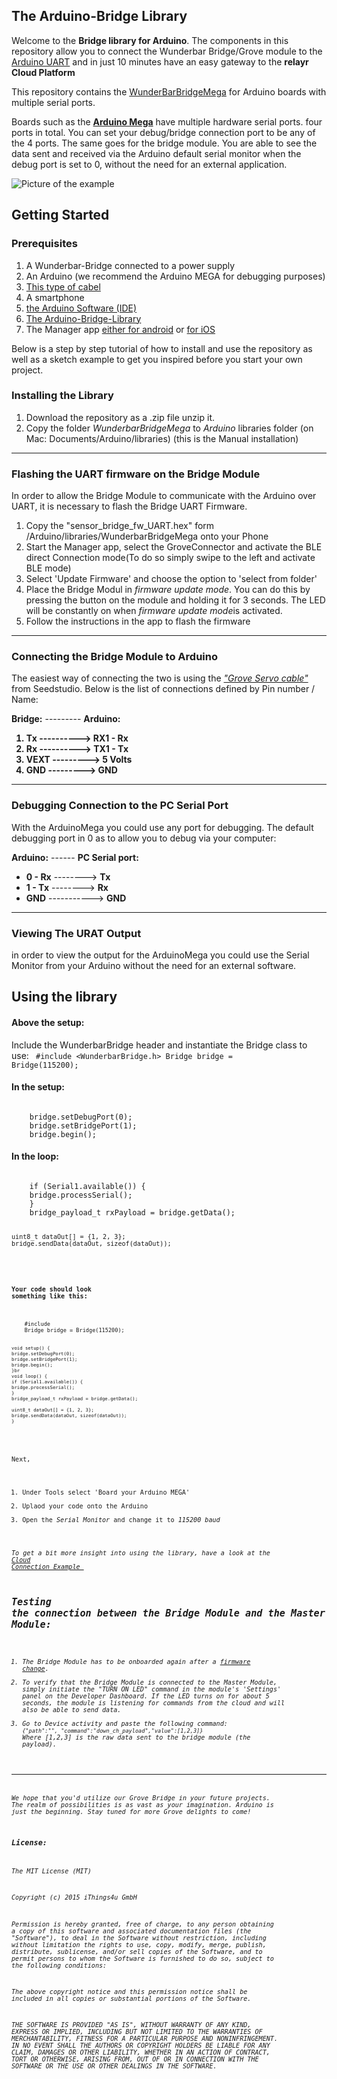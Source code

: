 The Arduino-Bridge Library
------------
Welcome to the **Bridge library for Arduino**.
The components in this repository allow you to connect the Wunderbar Bridge/Grove module to the [Arduino UART](http://arduino.cc/) and in just 10 minutes have an easy gateway to the **relayr Cloud Platform**

This repository contains the [WunderBarBridgeMega](https://github.com/relayr/Arduino-Bridge-Library/tree/master/libraries/WunderbarBridgeMega) for Arduino boards with multiple serial ports.

Boards such as the **[Arduino Mega](http://arduino.cc/en/Main/arduinoBoardMega)** have multiple hardware serial ports. four ports in total. You can set your debug/bridge connection port to be any of the 4 ports. The same goes for the bridge module. You are able to see the data sent and received via the Arduino default serial monitor 
when the debug port is set to 0, without the need for an external application. 

![Picture of the example](README/arduinoBridge.gif)

## Getting Started

### Prerequisites

<ol>
        <li>A Wunderbar-Bridge connected to a power supply</li>
        <li>An Arduino (we recommend the Arduino MEGA for debugging purposes)</li>
        <li><a href="http://www.seeedstudio.com/depot/grove-branch-cable-for-servo5pcs-pack-p-753.html?cPath=178_179">This type of cabel</a></li>
        <li>A smartphone</li>
        <li><a href="https://www.arduino.cc/en/Main/Software">the Arduino Software (IDE)</a></li>
        <li>
            <a href="https://github.com/relayr/Arduino-Bridge-Library">The Arduino-Bridge-Library</a></li>
        <li>The Manager app <a href="https://play.google.com/store/apps/details?id=io.relayr.wunderbar">either for android</a> or <a href="https://itunes.apple.com/de/app/wunderbar-onboarding/id909224330?mt=8">for iOS</a></li>
    </ol>
</p>
<p>

Below is a step by step tutorial of how to install and use the repository as well as a sketch example to get you inspired before you start your own project.

<p>
    <h3>Installing the Library</h3>
    <ol>
        <li>Download the repository as a .zip file unzip it.</li>
        <li>Copy the folder <i>WunderbarBridgeMega</i> to <i>Arduino</i> libraries folder (on Mac: Documents/Arduino/libraries) (this is the Manual installation)</li>
    </ol>
</p>

----------

<p>
    <h3>Flashing the UART firmware on the Bridge Module</h3>
    <span>In order to allow the Bridge Module to communicate with the Arduino over UART, it is necessary to flash the Bridge UART Firmware.</span>
    <ol>
        <li>Copy the "sensor_bridge_fw_UART.hex" form /Arduino/libraries/WunderbarBridgeMega onto your Phone</li>
        <li>Start the Manager app, select the GroveConnector and activate the BLE direct Connection mode(To do so simply swipe to the left and activate BLE mode)</li>
        <li>Select 'Update Firmware' and choose the option to 'select from folder'</li>
        <li>Place the Bridge Modul in <i>firmware update mode</i>. You can do this by pressing the button on the module and holding it for 3 seconds. The LED will be constantly on when <i>firmware update mode</i>is activated.</li>
        <li>Follow the instructions in the app to flash the firmware</li>
    </ol>
</p>



----------

### Connecting  the Bridge Module to Arduino

The easiest way of connecting the two is using the [*"Grove Servo cable"*](http://www.seeedstudio.com/depot/grove-branch-cable-for-servo5pcs-pack-p-753.html?cPath=178_179) from Seedstudio. Below is the list of connections defined by Pin number / Name:


**Bridge:** --------- **Arduino:** 

<strong><ol>
        <li>Tx ----------> RX1 - Rx</li>
        <li>Rx ----------> TX1 - Tx</li>
        <li>VEXT ---------> 5 Volts</li>
        <li>GND ---------> GND</li>
</ol></strong>

----------

### Debugging Connection to the PC Serial Port 

With the ArduinoMega you could use any port for debugging. The default debugging port in 0 as to allow you to debug via your computer:


**Arduino:** ------ **PC Serial port:**

*  **0 - Rx** --------> **Tx**
* **1 - Tx** --------> **Rx**
* **GND** -----------> **GND**

----------

### Viewing The URAT Output

in order to view the output for the ArduinoMega you could use the Serial Monitor from your Arduino without the need for an external software.


## Using the library
#### Above the setup:
Include the WunderbarBridge header and instantiate the Bridge class to use: 
<code>
	#include <WunderbarBridge.h> 
	Bridge bridge = Bridge(115200);
</code>

#### In the setup:
<code>
	bridge.setDebugPort(0); 
	bridge.setBridgePort(1); 
	bridge.begin();
</code>

#### In the loop:
<code>
	if (Serial1.available()) {
	bridge.processSerial();
	}
	bridge_payload_t rxPayload = bridge.getData();
	
	uint8_t dataOut[] = {1, 2, 3};
	bridge.sendData(dataOut, sizeof(dataOut));
<code>

#### Your code should look something like this:
<code>
	#include <WunderbarBridge.h>
	Bridge bridge = Bridge(115200);
	
	void setup() {
	bridge.setDebugPort(0);
	bridge.setBridgePort(1);
	bridge.begin();
	}br 
	void loop() { 
	if (Serial1.available()) {
	bridge.processSerial();
	}
	bridge_payload_t rxPayload = bridge.getData();
	
	uint8_t dataOut[] = {1, 2, 3};
	bridge.sendData(dataOut, sizeof(dataOut));
	}
</code>

Next,	
	    	
   1. Under Tools select 'Board your Arduino MEGA'
   2. Uplaod your code onto the Arduino
   3. Open the <i>Serial Monitor</i> and change it to <i>115200 baud

To get a bit more insight into using the library, have a look at the [Cloud Connection Example ](https://github.com/relayr/Arduino-Bridge-Library/blob/master/examples/BridgeCloudConnection/BridgeCloudConnection.ino)


## Testing the connection between the Bridge Module and the Master Module:

1. The Bridge Module has to be onboarded again after a [firmware change](https://developer.relayr.io/documents/Hardware/Flashing).
2. To verify that the Bridge Module is connected to the Master Module, simply initiate the  "TURN ON LED" command in the module's 'Settings' panel on the Developer Dashboard. If the LED turns on for about 5 seconds, the module is listening for commands from the cloud and  will also be able to send data.
3. Go to Device activity and paste the following command:
` {"path":"", "command":"down_ch_payload","value":[1,2,3]} `
Where [1,2,3] is the raw data sent to the bridge module (the payload).

----------

We hope that you'd utilize our Grove Bridge in your future projects. The realm of possibilities is as vast as your imagination. Arduino is just the beginning. Stay tuned for more Grove delights to come!


### License:

The MIT License (MIT)

Copyright (c) 2015 iThings4u GmbH

Permission is hereby granted, free of charge, to any person obtaining a copy
of this software and associated documentation files (the "Software"), to deal
in the Software without restriction, including without limitation the rights
to use, copy, modify, merge, publish, distribute, sublicense, and/or sell
copies of the Software, and to permit persons to whom the Software is
furnished to do so, subject to the following conditions:

The above copyright notice and this permission notice shall be included in
all copies or substantial portions of the Software.

THE SOFTWARE IS PROVIDED "AS IS", WITHOUT WARRANTY OF ANY KIND, EXPRESS OR
IMPLIED, INCLUDING BUT NOT LIMITED TO THE WARRANTIES OF MERCHANTABILITY,
FITNESS FOR A PARTICULAR PURPOSE AND NONINFRINGEMENT. IN NO EVENT SHALL THE
AUTHORS OR COPYRIGHT HOLDERS BE LIABLE FOR ANY CLAIM, DAMAGES OR OTHER
LIABILITY, WHETHER IN AN ACTION OF CONTRACT, TORT OR OTHERWISE, ARISING FROM,
OUT OF OR IN CONNECTION WITH THE SOFTWARE OR THE USE OR OTHER DEALINGS IN
THE SOFTWARE.
